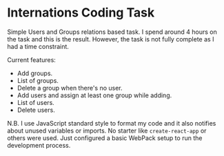 
# Internations Coding Task

Simple Users and Groups relations based task. I spend around 4 hours on the task and this is the result. However, the task is not fully complete as I had a time constraint.

Current features:

- Add groups.
- List of groups.
- Delete a group when there's no user.
- Add users and assign at least one group while adding.
- List of users.
- Delete users.

N.B. I use JavaScript standard style to format my code and it also notifies about unused variables or imports. No starter like `create-react-app` or others were used. Just configured a basic WebPack setup to run the development process.